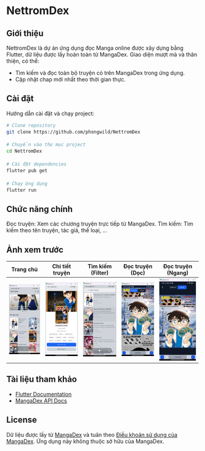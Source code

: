 # NettromDex

## Giới thiệu

NettromDex là dự án ứng dụng đọc Manga online được xây dựng bằng Flutter, dữ liệu được lấy hoàn toàn từ MangaDex.
Giao diện mượt mà và thân thiện, có thể:

- Tìm kiếm và đọc toàn bộ truyện có trên MangaDex trong ứng dụng.
- Cập nhật chap mới nhất theo thời gian thực.

## Cài đặt

Hướng dẫn cài đặt và chạy project:

```bash
# Clone repository
git clone https://github.com/phongwild/NettromDex

# Chuyển vào thư mục project
cd NettromDex

# Cài đặt dependencies
flutter pub get

# Chạy ứng dụng
flutter run
```

## Chức năng chính

Đọc truyện: Xem các chương truyện trực tiếp từ MangaDex.
Tìm kiếm: Tìm kiếm theo tên truyện, tác giả, thể loại, ...

## Ảnh xem trước

| Trang chủ                                       | Chi tiết truyện                                         | Tìm kiếm (Filter)                                | Đọc truyện (Dọc)                                        | Đọc truyện (Ngang)                                      |
| ----------------------------------------------- | ------------------------------------------------------- | ------------------------------------------------ | ------------------------------------------------------- | ------------------------------------------------------- |
| ![Trang chủ](assets/images/screenshot_home.png) | ![Chi tiết truyện](assets/images/screenshot_detail.png) | ![Tìm kiếm](assets/images/screenshot_search.png) | ![Đọc truyện dọc](assets/images/screenshot_classic.png) | ![Đọc truyện ngang](assets/images/screenshot_zenui.png) |

## Tài liệu tham khảo

- [Flutter Documentation](https://docs.flutter.dev)
- [MangaDex API Docs](https://api.mangadex.org/docs)

## License

Dữ liệu được lấy từ [MangaDex](https://mangadex.org) và tuân theo [Điều khoản sử dụng của MangaDex](https://mangadex.org/about).
Ứng dụng này không thuộc sở hữu của MangaDex.
